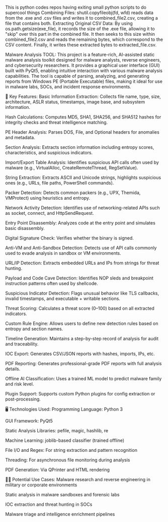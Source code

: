 
This is python codes repos having exiting small python scripts to do supercool things
Combining Files:
shutil.copyfileobj(fd, wfd) reads data from the .exe and .csv files and writes it to combined_file2.csv, creating a file that contains both.
Extracting Original CSV Data:
By using os.path.getsize(exe_file), it records the size of the .exe file, allowing it to "skip" over this part in the combined file.
It then seeks to this size within combined_file2.csv and reads the remaining bytes, which correspond to the CSV content.
Finally, it writes these extracted bytes to extracted_file.csv.


Malware Analysis TOOL:
This project is a feature-rich, AI-assisted static malware analysis toolkit designed for malware analysts, reverse engineers, and cybersecurity researchers. It provides a graphical user interface (GUI) built with PyQt5, enabling intuitive interaction with various malware analysis capabilities. The tool is capable of parsing, analyzing, and generating reports from Windows PE (Portable Executable) files, making it ideal for use in malware labs, SOCs, and incident response environments.

🧠 Key Features:
Basic Information Extraction: Collects file name, type, size, architecture, ASLR status, timestamps, image base, and subsystem information.

Hash Calculations: Computes MD5, SHA1, SHA256, and SHA512 hashes for integrity checks and threat intelligence matching.

PE Header Analysis: Parses DOS, File, and Optional headers for anomalies and metadata.

Section Analysis: Extracts section information including entropy scores, characteristics, and suspicious indicators.

Import/Export Table Analysis: Identifies suspicious API calls often used by malware (e.g., VirtualAlloc, CreateRemoteThread, RegSetValue).

String Extraction: Extracts ASCII and Unicode strings, highlights suspicious ones (e.g., URLs, file paths, PowerShell commands).

Packer Detection: Detects common packers (e.g., UPX, Themida, VMProtect) using heuristics and entropy.

Network Activity Detection: Identifies use of networking-related APIs such as socket, connect, and HttpSendRequest.

Entry Point Disassembly: Analyzes code at the entry point and simulates basic disassembly.

Digital Signature Check: Verifies whether the binary is signed.

Anti-VM and Anti-Sandbox Detection: Detects use of API calls commonly used to evade analysis in sandbox or VM environments.

URL/IP Detection: Extracts embedded URLs and IPs from strings for threat hunting.

Payload and Code Cave Detection: Identifies NOP sleds and breakpoint instruction patterns often used by shellcode.

Suspicious Indicator Detection: Flags unusual behavior like TLS callbacks, invalid timestamps, and executable + writable sections.

Threat Scoring: Calculates a threat score (0–100) based on all extracted indicators.

Custom Rule Engine: Allows users to define new detection rules based on entropy and section names.

Timeline Generation: Maintains a step-by-step record of analysis for audit and traceability.

IOC Export: Generates CSV/JSON reports with hashes, imports, IPs, etc.

PDF Reporting: Generates professional-grade PDF reports with full analysis details.

Offline AI Classification: Uses a trained ML model to predict malware family and risk level.

Plugin Support: Supports custom Python plugins for config extraction or post-processing.

🖥️ Technologies Used:
Programming Language: Python 3

GUI Framework: PyQt5

Static Analysis Libraries: pefile, magic, hashlib, re

Machine Learning: joblib-based classifier (trained offline)

File I/O and Regex: For string extraction and pattern recognition

Threading: For asynchronous file monitoring during analysis

PDF Generation: Via QPrinter and HTML rendering

🧑‍💻 Potential Use Cases:
Malware research and reverse engineering in military or corporate environments

Static analysis in malware sandboxes and forensic labs

IOC extraction and threat hunting in SOCs

Malware triage and intelligence enrichment pipelines

